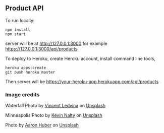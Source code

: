 ## Product API

To run locally:

```
npm install 
npm start 
```

server will be at http://127.0.0.1:3000 for example https://127.0.0.1:3000/api/products

To deploy to Heroku, create Heroku account, install command line tools, 

```
heroku apps:create 
git push heroku master
```

Then server will be https://your-heroku-app.herokuapp.com/api/products

### Image credits

Waterfall Photo by <a href="https://unsplash.com/@vincentledvina?utm_source=unsplash&utm_medium=referral&utm_content=creditCopyText">Vincent Ledvina</a> on <a href="https://unsplash.com/?utm_source=unsplash&utm_medium=referral&utm_content=creditCopyText">Unsplash</a>
  

Minneapolis Photo by <a href="https://unsplash.com/@nalty_photography?utm_source=unsplash&utm_medium=referral&utm_content=creditCopyText">Kevin Nalty</a> on <a href="https://unsplash.com/s/photos/minneapolis?utm_source=unsplash&utm_medium=referral&utm_content=creditCopyText">Unsplash</a>
  
Photo by <a href="https://unsplash.com/@aahubs?utm_source=unsplash&utm_medium=referral&utm_content=creditCopyText">Aaron Huber</a> on <a href="https://unsplash.com/collections/1586699/minnesota?utm_source=unsplash&utm_medium=referral&utm_content=creditCopyText">Unsplash</a>
  
  

